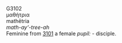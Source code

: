 <body>
  <p>G3102<br>  μαθήτρια  <br> mathētria  <br><i>math-ay‘-tree-ah </i><br>Feminine from <a href="g3101.htm">3101</a>  a female <i>pupil:</i> - disciple.<br></p>
 </body>